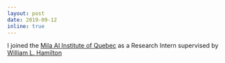 ```yaml
---
layout: post
date: 2019-09-12 
inline: true
---
```


I joined the [Mila AI Institute of Quebec](https://mila.quebec/en/) as a Research Intern supervised by [William L. Hamilton](https://williamleif.github.io/.)



